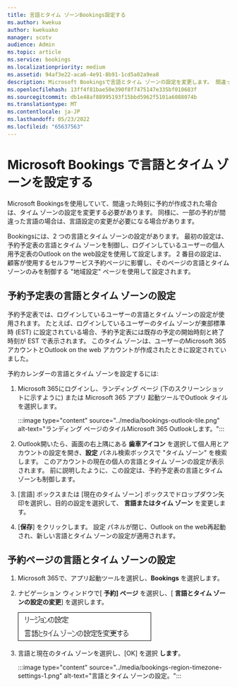 ```yaml
---
title: 言語とタイム ゾーンBookings設定する
ms.author: kwekua
author: kwekuako
manager: scotv
audience: Admin
ms.topic: article
ms.service: bookings
ms.localizationpriority: medium
ms.assetid: 94af3e22-aca6-4e91-8b91-1cd5a02a9ea8
description: Microsoft Bookingsで言語とタイム ゾーンの設定を変更します。 間違った時刻に予約が作成された場合、間違ったタイム ゾーンにBookingsが設定されている可能性があります。
ms.openlocfilehash: 13ff4f81bae50e390f8f7475147e335bf010683f
ms.sourcegitcommit: db1e48af88995193f15bbd5962f5101a6088074b
ms.translationtype: MT
ms.contentlocale: ja-JP
ms.lasthandoff: 05/23/2022
ms.locfileid: "65637563"
---
```

# <a name="set-language-and-time-zones-in-microsoft-bookings"></a>Microsoft Bookings で言語とタイム ゾーンを設定する

Microsoft Bookingsを使用していて、間違った時刻に予約が作成された場合は、タイム ゾーンの設定を変更する必要があります。 同様に、一部の予約が間違った言語の場合は、言語設定の変更が必要になる場合があります。

Bookingsには、2 つの言語とタイム ゾーンの設定があります。 最初の設定は、予約予定表の言語とタイム ゾーンを制御し、ログインしているユーザーの個人用予定表のOutlook on the web設定を使用して設定します。 2 番目の設定は、顧客が使用するセルフサービス予約ページに影響し、そのページの言語とタイム ゾーンのみを制御する "地域設定" ページを使用して設定されます。

## <a name="setting-language-and-time-zone-for-a-booking-calendar"></a>予約予定表の言語とタイム ゾーンの設定

予約予定表では、ログインしているユーザーの言語とタイム ゾーンの設定が使用されます。 たとえば、ログインしているユーザーのタイム ゾーンが東部標準時 (EST) に設定されている場合、予約予定表には既存の予定の開始時刻と終了時刻が EST で表示されます。 このタイム ゾーンは、ユーザーのMicrosoft 365アカウントとOutlook on the web アカウントが作成されたときに設定されていました。

予約カレンダーの言語とタイム ゾーンを設定するには:

1. Microsoft 365にログインし、ランディング ページ (下のスクリーンショットに示すように) または Microsoft 365 アプリ 起動ツールでOutlook タイルを選択します。

   :::image type="content" source="../media/bookings-outlook-tile.png" alt-text="ランディング ページのタイルMicrosoft 365 Outlookします。":::

1. Outlook開いたら、画面の右上隅にある **歯車アイコン** を選択して個人用とアカウントの設定を開き、**設定** パネル検索ボックスで "タイム ゾーン" を検索します。 このアカウントの現在の個人の言語とタイム ゾーンの設定が表示されます。 前に説明したように、この設定は、予約予定表の言語とタイム ゾーンも制御します。

1. [言語] ボックスまたは [現在のタイム ゾーン] ボックスでドロップダウン矢印を選択し、目的の設定を選択して、 **言語またはタイム ゾーン** を変更します。

1. [**保存**] をクリックします。 設定 パネルが閉じ、Outlook on the web再起動され、新しい言語とタイム ゾーンの設定が適用されます。

## <a name="setting-the-language-and-time-zone-for-the-booking-page"></a>予約ページの言語とタイム ゾーンの設定

1. Microsoft 365で、アプリ起動ツールを選択し、**Bookings** を選択します。

1. ナビゲーション ウィンドウで[ **予約] ページ** を選択し、[ **言語とタイム ゾーンの設定の変更**] を選択します。

   ![スクリーンショット: 言語とタイム ゾーンの設定を変更するリンク。](../media/bookings-region-language-timezone-settings.png)

1. 言語と現在のタイム ゾーンを選択し、[OK] を選択 **します**。

   :::image type="content" source="../media/bookings-region-timezone-settings-1.png" alt-text="言語とタイム ゾーンの設定。":::